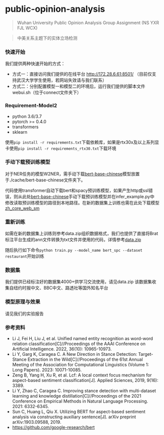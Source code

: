 # public-opinion-analysis
> Wuhan University Public Opinion Analysis Group Assignment (NS YXR FJL WCX)

> 中美关系主题下的实体立场检测
  
### 快速开始
我们提供两种快速开始的方式：
- 方式一：直接访问我们提供的在线平台 http://172.28.6.61:8501/ （目前仅支持武汉大学学生使用，若网站失效请与我们联系）
- 方式二：分别配置模型一和模型二的环境后，运行我们提供的脚本文件 webui.sh（位于connect文件夹下）

### Requirement-Model2
- python 3.6/3.7
- pytorch >= 0.4.0
- transformers
- sklearn

使用`pip install -r requirements.txt`下载依赖库，如果是rtx30x及以上系列显卡使用`pip install -r requirements_rtx30.txt`下载环境

### 手动下载预训练模型
对于NER任务的模型W2NER，需手动下载[bert-base-chinese](https://huggingface.co/bert-base-chinese)模型放置于./cache/bert-base-chinese文件夹下。

代码使用transformer自动下载bert和spacy预训练模型，如果产生http或ssl错误，则从此处[bert-base-chinese](https://huggingface.co/bert-base-chinese)手动下载预训练模型并在infer_example.py中
修改读取预训练模型的路径到本地路径。在新的数据集上训练也需在此处下载模型[zh_core_web_sm](https://spacy.io/models/zh)

### 重新训练
如需在新的数据集上训练则参考data.zip组织数据格式，我们也提供了直接将Brat标注平台生成的ann文件转换为txt文件并使用的代码，详情参考[data.zip](https://github.com/Summu77/public-opinion-analysis/blob/main/data%20.zip)

随后执行如下命令`python train.py --model_name bert_spc --dataset restaurant`开始训练

### 数据集
  我们提供已经标注好的数据集4000+供学习交流使用，请见data.zip
  该数据集收集自纽约时报中文、BBC中文、路透社等国外知名平台

### 模型原理与效果
  请见我们的实验报告

### 参考资料
- Li J, Fei H, Liu J, et al. Unified named entity recognition as word-word relation classification[C]//Proceedings of the AAAI Conference on Artificial Intelligence. 2022, 36(10): 10965-10973.
- Li Y, Garg K, Caragea C. A New Direction in Stance Detection: Target-Stance Extraction in the Wild[C]//Proceedings of the 61st Annual Meeting of the Association for Computational Linguistics (Volume 1: Long Papers). 2023: 10071-10085.
- Zeng B, Yang H, Xu R, et al. Lcf: A local context focus mechanism for aspect-based sentiment classification[J]. Applied Sciences, 2019, 9(16): 3389.
- Li Y, Zhao C, Caragea C. Improving stance detection with multi-dataset learning and knowledge distillation[C]//Proceedings of the 2021 Conference on Empirical Methods in Natural Language Processing. 2021: 6332-6345.
- Sun C, Huang L, Qiu X. Utilizing BERT for aspect-based sentiment analysis via constructing auxiliary sentence[J]. arXiv preprint arXiv:1903.09588, 2019.
- https://github.com/google-research/bert

